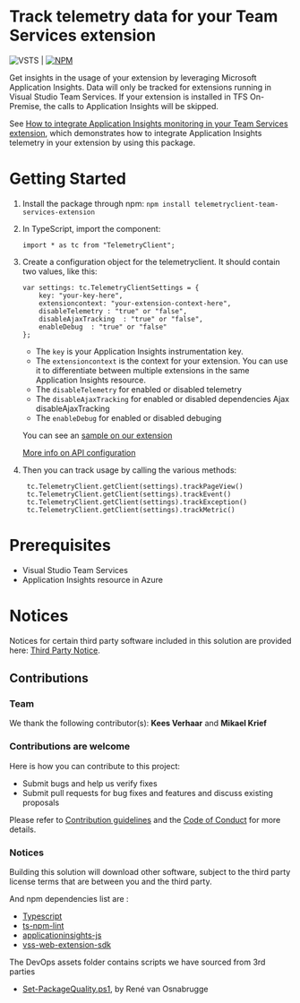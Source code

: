 # Track telemetry data for your Team Services extension ##

![VSTS](https://almrangers.visualstudio.com/_apis/public/build/definitions/7f3cfb9a-d1cb-4e66-9d36-1af87b906fe9/133/badge) | [![NPM](https://nodei.co/npm/telemetryclient-team-services-extension.png?mini=true)](https://www.npmjs.com/package/telemetryclient-team-services-extension)

Get insights in the usage of your extension by leveraging Microsoft Application Insights.
Data will only be tracked for extensions running in Visual Studio Team Services. If your extension is installed in TFS On-Premise, the calls to Application Insights will be skipped.

See [How to integrate Application Insights monitoring in your Team Services extension](https://blogs.msdn.microsoft.com/visualstudioalmrangers/2017/05/30/how-to-integrate-application-insights-monitoring-in-your-team-services-extension/), which demonstrates how to integrate Application Insights telemetry in your extension by using this package.

# Getting Started

1. Install the package through npm: `npm install telemetryclient-team-services-extension`
2. In TypeScript, import the component:
    ```
    import * as tc from "TelemetryClient";
    ```
3. Create a configuration object for the telemetryclient. It should contain two values, like this:
    ```
    var settings: tc.TelemetryClientSettings = {
        key: "your-key-here",
        extensioncontext: "your-extension-context-here",
        disableTelemetry : "true" or "false",
        disableAjaxTracking  : "true" or "false",
        enableDebug  : "true" or "false"
    };
    ```
    - The `key` is your Application Insights instrumentation key.
    - The `extensioncontext` is the context for your extension. You can use it to differentiate between multiple extensions in the same Application Insights resource.
    - The `disableTelemetry` for enabled or disabled telemetry
    - The `disableAjaxTracking` for enabled or disabled dependencies Ajax disableAjaxTracking
    - The `enableDebug` for enabled or disabled debuging

    You can see an [sample on our extension](https://github.com/ALM-Rangers/Roll-Up-Board-Widget-Extension/blob/master/src/vsarVSTS-Roll-up-board/scripts/telemetryClientSettings.ts)

    [More info on API configuration](https://github.com/Microsoft/ApplicationInsights-JS/blob/master/API-reference.md#config)

4. Then you can track usage by calling the various methods:
    ```
     tc.TelemetryClient.getClient(settings).trackPageView()
     tc.TelemetryClient.getClient(settings).trackEvent()
     tc.TelemetryClient.getClient(settings).trackException()
     tc.TelemetryClient.getClient(settings).trackMetric()
    ```

# Prerequisites

- Visual Studio Team Services
- Application Insights resource in Azure

# Notices
Notices for certain third party software included in this solution are provided here: [Third Party Notice](ThirdPartyNotices.txt).

## Contributions

### Team

We thank the following contributor(s): **Kees Verhaar** and **Mikael Krief**

### Contributions are welcome

Here is how you can contribute to this project:  

- Submit bugs and help us verify fixes  
- Submit pull requests for bug fixes and features and discuss existing proposals   

Please refer to [Contribution guidelines](.github/CONTRIBUTING.md) and the [Code of Conduct](.github/COC.md) for more details.

### Notices

Building this solution will download other software, subject to the third party license terms that are between you and the third party.

And npm dependencies list are :

- [Typescript](https://www.npmjs.com/package/typescript)
- [ts-npm-lint](https://www.npmjs.com/package/ts-npm-lint)
- [applicationinsights-js](https://www.npmjs.com/package/applicationinsights-js)
- [vss-web-extension-sdk](https://www.npmjs.com/package/vss-web-extension-sdk)


The DevOps assets folder contains scripts we have sourced from 3rd parties

- [Set-PackageQuality.ps1](https://roadtoalm.com/2017/01/16/programmatically-promote-your-package-quality-with-release-views-in-vsts/), by René van Osnabrugge
 
